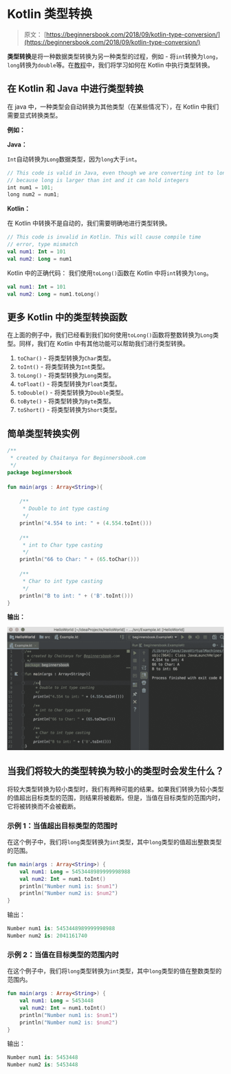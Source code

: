 # Kotlin 类型转换

> 原文： [https://beginnersbook.com/2018/09/kotlin-type-conversion/](https://beginnersbook.com/2018/09/kotlin-type-conversion/)

**类型转换**是将一种数据类型转换为另一种类型的过程，例如 - 将`int`转换为`long`，`long`转换为`double`等。在[教程](https://beginnersbook.com/2017/12/kotlin-tutorial/)中，我们将学习如何在 Kotlin 中执行类型转换。

## 在 Kotlin 和 Java 中进行类型转换

在 java 中，一种类型会自动转换为其他类型（在某些情况下），在 Kotlin 中我们需要显式转换类型。

**例如：**

**Java：**

`Int`自动转换为`Long`数据类型，因为`long`大于`int`。

```kotlin
// This code is valid in Java, even though we are converting int to long
// because long is larger than int and it can hold integers
int num1 = 101;
long num2 = num1; 

```

**Kotlin：**

在 Kotlin 中转换不是自动的，我们需要明确地进行类型转换。

```kotlin
// This code is invalid in Kotlin. This will cause compile time 
// error, type mismatch
val num1: Int = 101
val num2: Long = num1
```

Kotlin 中的正确代码：
我们使用`toLong()`函数在 Kotlin 中将`int`转换为`long`。

```kotlin
val num1: Int = 101
val num2: Long = num1.toLong()
```

## 更多 Kotlin 中的类型转换函数

在上面的例子中，我们已经看到我们如何使用`toLong()`函数将整数转换为`Long`类型。同样，我们在 Kotlin 中有其他功能可以帮助我们进行类型转换。

1.  `toChar()` - 将类型转换为`Char`类型。
2.  `toInt()` - 将类型转换为`Int`类型。
3.  `toLong()` - 将类型转换为`Long`类型。
4.  `toFloat()` - 将类型转换为`Float`类型。
5.  `toDouble()` - 将类型转换为`Double`类型。
6.  `toByte()` - 将类型转换为`Byte`类型。
7.  `toShort()` - 将类型转换为`Short`类型。

## 简单类型转换实例

```kotlin
/**
 * created by Chaitanya for Beginnersbook.com
 */
package beginnersbook

fun main(args : Array<String>){

    /**
     * Double to int type casting
     */
    println("4.554 to int: " + (4.554.toInt()))

    /**
     * int to Char type casting
     */
    println("66 to Char: " + (65.toChar()))

    /**
     * Char to int type casting
     */
    println("B to int: " + ('B'.toInt()))
}
```

**输出：**

![Kotlin Type Casting](img/26da7d3ae02cd31b54d55f7aa943cfc9.jpg)

## 当我们将较大的类型转换为较小的类型时会发生什么？

将较大类型转换为较小类型时，我们有两种可能的结果。如果我们转换为较小类型的值超出目标类型的范围，则结果将被截断。但是，当值在目标类型的范围内时，它将被转换而不会被截断。

### 示例 1：当值超出目标类型的范围时

在这个例子中，我们将`long`类型转换为`int`类型，其中`long`类型的值超出整数类型的范围。

```kotlin
fun main(args : Array<String>) {
    val num1: Long = 5453448989999998988
    val num2: Int = num1.toInt()
    println("Number num1 is: $num1")
    println("Number num2 is: $num2")
}
```

输出：

```kotlin
Number num1 is: 5453448989999998988
Number num2 is: 2041161740
```

### 示例 2：当值在目标类型的范围内时

在这个例子中，我们将`long`类型转换为`int`类型，其中`long`类型的值在整数类型的范围内。

```kotlin
fun main(args : Array<String>) {
    val num1: Long = 5453448
    val num2: Int = num1.toInt()
    println("Number num1 is: $num1")
    println("Number num2 is: $num2")
}
```

输出：

```kotlin
Number num1 is: 5453448
Number num2 is: 5453448
```